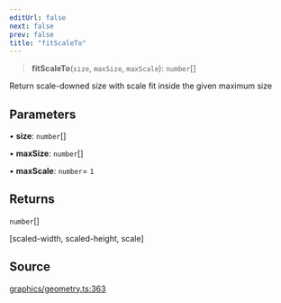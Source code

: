 ```yaml
---
editUrl: false
next: false
prev: false
title: "fitScaleTo"
---
```


> **fitScaleTo**(`size`, `maxSize`, `maxScale`): `number`[]

Return scale-downed size with scale fit inside the given maximum size

## Parameters

• **size**: `number`[]

• **maxSize**: `number`[]

• **maxScale**: `number`= `1`

## Returns

`number`[]

[scaled-width, scaled-height, scale]

## Source

[graphics/geometry.ts:363](https://github.com/dakhetov/dgmjs/blob/main/packages/core/src/graphics/geometry.ts#L363)
